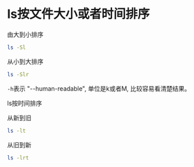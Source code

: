 # ls按文件大小或者时间排序
由大到小排序
```bash
ls -Sl
```
从小到大排序
```bash
ls -Slr
```
`-h`表示 "--human-readable", 单位是k或者M, 比较容易看清楚结果。

ls按时间排序

从新到旧
```bash
ls -lt 
```
从旧到新
```bash
ls -lrt 
```
